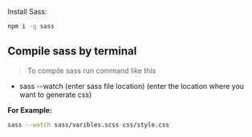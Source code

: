 Install Sass:

```bash
npm i -g sass
```

## Compile sass by terminal
> To compile sass run command like this

- sass --watch (enter sass file location) (enter the location where you want to generate css)

**For Example:**

```bash
sass --watch sass/varibles.scss css/style.css
```
